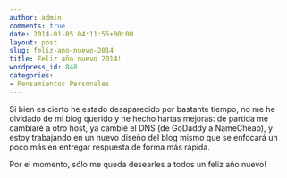 ```yaml
---
author: admin
comments: true
date: 2014-01-05 04:11:55+00:00
layout: post
slug: feliz-ano-nuevo-2014
title: Feliz año nuevo 2014!
wordpress_id: 848
categories:
- Pensamientos Personales
---
```


Si bien es cierto he estado desaparecido por bastante tiempo, no me he olvidado de mi blog querido y he hecho hartas mejoras: de partida me cambiaré a otro host, ya cambié el DNS (de GoDaddy a NameCheap), y estoy trabajando en un nuevo diseño del blog mismo que se enfocará un poco más en entregar respuesta de forma más rápida.

Por el momento, sólo me queda desearles a todos un feliz año nuevo!
